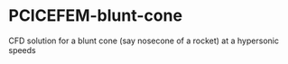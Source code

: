 # PCICEFEM-blunt-cone
CFD solution for a blunt cone (say nosecone of a rocket) at a hypersonic speeds
